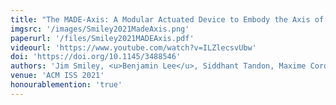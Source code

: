 ```yaml
---
title: "The MADE-Axis: A Modular Actuated Device to Embody the Axis of a Data Dimension"
imgsrc: '/images/Smiley2021MadeAxis.png'
paperurl: '/files/Smiley2021MADEAxis.pdf'
videourl: 'https://www.youtube.com/watch?v=ILZlecsvUbw'
doi: 'https://doi.org/10.1145/3488546'
authors: 'Jim Smiley, <u>Benjamin Lee</u>, Siddhant Tandon, Maxime Cordeil, Lonni Besançon, Jarrod Knibbe, Bernhard Jenny, Tim Dwyer'
venue: 'ACM ISS 2021'
honourablemention: 'true'
---
```

